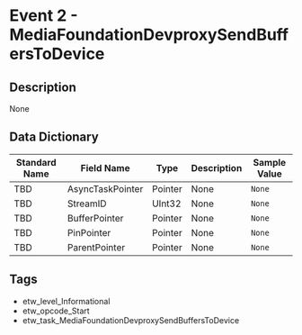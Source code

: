 # Event 2 - MediaFoundationDevproxySendBuffersToDevice

## Description
None

## Data Dictionary
|Standard Name|Field Name|Type|Description|Sample Value|
|---|---|---|---|---|
|TBD|AsyncTaskPointer|Pointer|None|`None`|
|TBD|StreamID|UInt32|None|`None`|
|TBD|BufferPointer|Pointer|None|`None`|
|TBD|PinPointer|Pointer|None|`None`|
|TBD|ParentPointer|Pointer|None|`None`|

## Tags
* etw_level_Informational
* etw_opcode_Start
* etw_task_MediaFoundationDevproxySendBuffersToDevice